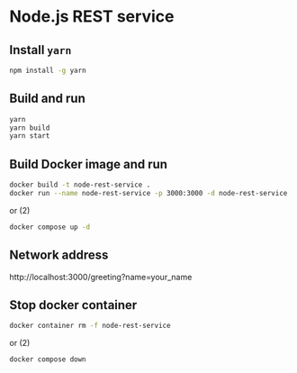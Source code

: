 # Node.js REST service

## Install `yarn`

```bash
npm install -g yarn
```

## Build and run

```bash
yarn
yarn build
yarn start
```

## Build Docker image and run

```bash
docker build -t node-rest-service .
docker run --name node-rest-service -p 3000:3000 -d node-rest-service
```

or (2)

```bash
docker compose up -d
```

## Network address

http://localhost:3000/greeting?name=your_name

## Stop docker container

```bash
docker container rm -f node-rest-service
```

or (2)

```bash
docker compose down
```
